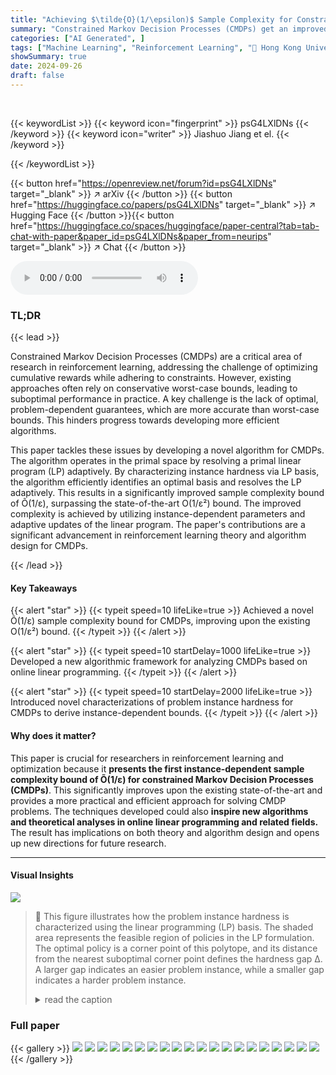 ```yaml
---
title: "Achieving $\tilde{O}(1/\epsilon)$ Sample Complexity for Constrained Markov Decision Process"
summary: "Constrained Markov Decision Processes (CMDPs) get an improved sample complexity bound of Õ(1/ε) via a new algorithm, surpassing the existing O(1/ε²) bound."
categories: ["AI Generated", ]
tags: ["Machine Learning", "Reinforcement Learning", "🏢 Hong Kong University of Science and Technology",]
showSummary: true
date: 2024-09-26
draft: false
---
```


<br>

{{< keywordList >}}
{{< keyword icon="fingerprint" >}} psG4LXlDNs {{< /keyword >}}
{{< keyword icon="writer" >}} Jiashuo Jiang et el. {{< /keyword >}}
 
{{< /keywordList >}}

{{< button href="https://openreview.net/forum?id=psG4LXlDNs" target="_blank" >}}
↗ arXiv
{{< /button >}}
{{< button href="https://huggingface.co/papers/psG4LXlDNs" target="_blank" >}}
↗ Hugging Face
{{< /button >}}{{< button href="https://huggingface.co/spaces/huggingface/paper-central?tab=tab-chat-with-paper&paper_id=psG4LXlDNs&paper_from=neurips" target="_blank" >}}
↗ Chat
{{< /button >}}




<audio controls>
    <source src="https://ai-paper-reviewer.com/psG4LXlDNs/podcast.wav" type="audio/wav">
    Your browser does not support the audio element.
</audio>


### TL;DR


{{< lead >}}

Constrained Markov Decision Processes (CMDPs) are a critical area of research in reinforcement learning, addressing the challenge of optimizing cumulative rewards while adhering to constraints.  However, existing approaches often rely on conservative worst-case bounds, leading to suboptimal performance in practice.  A key challenge is the lack of optimal, problem-dependent guarantees, which are more accurate than worst-case bounds. This hinders progress towards developing more efficient algorithms. 

This paper tackles these issues by developing a novel algorithm for CMDPs. The algorithm operates in the primal space by resolving a primal linear program (LP) adaptively.  By characterizing instance hardness via LP basis, the algorithm efficiently identifies an optimal basis and resolves the LP adaptively.  This results in a significantly improved sample complexity bound of Õ(1/ε), surpassing the state-of-the-art O(1/ε²) bound.  The improved complexity is achieved by utilizing instance-dependent parameters and adaptive updates of the linear program. The paper's contributions are a significant advancement in reinforcement learning theory and algorithm design for CMDPs.

{{< /lead >}}


#### Key Takeaways

{{< alert "star" >}}
{{< typeit speed=10 lifeLike=true >}} Achieved a novel Õ(1/ε) sample complexity bound for CMDPs, improving upon the existing O(1/ε²) bound. {{< /typeit >}}
{{< /alert >}}

{{< alert "star" >}}
{{< typeit speed=10 startDelay=1000 lifeLike=true >}} Developed a new algorithmic framework for analyzing CMDPs based on online linear programming. {{< /typeit >}}
{{< /alert >}}

{{< alert "star" >}}
{{< typeit speed=10 startDelay=2000 lifeLike=true >}} Introduced novel characterizations of problem instance hardness for CMDPs to derive instance-dependent bounds. {{< /typeit >}}
{{< /alert >}}

#### Why does it matter?
This paper is crucial for researchers in reinforcement learning and optimization because it **presents the first instance-dependent sample complexity bound of Õ(1/ε) for constrained Markov Decision Processes (CMDPs)**. This significantly improves upon the existing state-of-the-art and provides a more practical and efficient approach for solving CMDP problems. The techniques developed could also **inspire new algorithms and theoretical analyses in online linear programming and related fields.** The result has implications on both theory and algorithm design and opens up new directions for future research. 

------
#### Visual Insights



![](https://ai-paper-reviewer.com/psG4LXlDNs/figures_4_1.jpg)

> 🔼 This figure illustrates how the problem instance hardness is characterized using the linear programming (LP) basis.  The shaded area represents the feasible region of policies in the LP formulation. The optimal policy is a corner point of this polytope, and its distance from the nearest suboptimal corner point defines the hardness gap Δ. A larger gap indicates an easier problem instance, while a smaller gap indicates a harder problem instance.
> <details>
> <summary>read the caption</summary>
> Figure 1: A graph illustration of the hardness characterization via LP basis, where the shaded area denotes the feasible region for the policies.
> </details>







### Full paper

{{< gallery >}}
<img src="https://ai-paper-reviewer.com/psG4LXlDNs/1.png" class="grid-w50 md:grid-w33 xl:grid-w25" />
<img src="https://ai-paper-reviewer.com/psG4LXlDNs/2.png" class="grid-w50 md:grid-w33 xl:grid-w25" />
<img src="https://ai-paper-reviewer.com/psG4LXlDNs/3.png" class="grid-w50 md:grid-w33 xl:grid-w25" />
<img src="https://ai-paper-reviewer.com/psG4LXlDNs/4.png" class="grid-w50 md:grid-w33 xl:grid-w25" />
<img src="https://ai-paper-reviewer.com/psG4LXlDNs/5.png" class="grid-w50 md:grid-w33 xl:grid-w25" />
<img src="https://ai-paper-reviewer.com/psG4LXlDNs/6.png" class="grid-w50 md:grid-w33 xl:grid-w25" />
<img src="https://ai-paper-reviewer.com/psG4LXlDNs/7.png" class="grid-w50 md:grid-w33 xl:grid-w25" />
<img src="https://ai-paper-reviewer.com/psG4LXlDNs/8.png" class="grid-w50 md:grid-w33 xl:grid-w25" />
<img src="https://ai-paper-reviewer.com/psG4LXlDNs/9.png" class="grid-w50 md:grid-w33 xl:grid-w25" />
<img src="https://ai-paper-reviewer.com/psG4LXlDNs/10.png" class="grid-w50 md:grid-w33 xl:grid-w25" />
<img src="https://ai-paper-reviewer.com/psG4LXlDNs/11.png" class="grid-w50 md:grid-w33 xl:grid-w25" />
<img src="https://ai-paper-reviewer.com/psG4LXlDNs/12.png" class="grid-w50 md:grid-w33 xl:grid-w25" />
<img src="https://ai-paper-reviewer.com/psG4LXlDNs/13.png" class="grid-w50 md:grid-w33 xl:grid-w25" />
<img src="https://ai-paper-reviewer.com/psG4LXlDNs/14.png" class="grid-w50 md:grid-w33 xl:grid-w25" />
<img src="https://ai-paper-reviewer.com/psG4LXlDNs/15.png" class="grid-w50 md:grid-w33 xl:grid-w25" />
<img src="https://ai-paper-reviewer.com/psG4LXlDNs/16.png" class="grid-w50 md:grid-w33 xl:grid-w25" />
<img src="https://ai-paper-reviewer.com/psG4LXlDNs/17.png" class="grid-w50 md:grid-w33 xl:grid-w25" />
<img src="https://ai-paper-reviewer.com/psG4LXlDNs/18.png" class="grid-w50 md:grid-w33 xl:grid-w25" />
<img src="https://ai-paper-reviewer.com/psG4LXlDNs/19.png" class="grid-w50 md:grid-w33 xl:grid-w25" />
<img src="https://ai-paper-reviewer.com/psG4LXlDNs/20.png" class="grid-w50 md:grid-w33 xl:grid-w25" />
{{< /gallery >}}